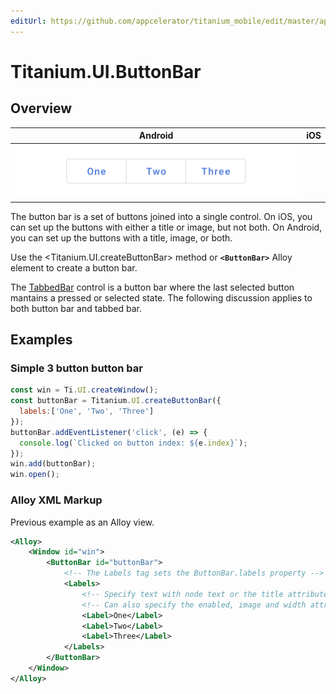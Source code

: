 ```yaml
---
editUrl: https://github.com/appcelerator/titanium_mobile/edit/master/apidoc/Titanium/UI/ButtonBar.yml
---
```

# Titanium.UI.ButtonBar

<TypeHeader/>

## Overview

| Android | iOS |
| ------- | --- |
| ![Android](./buttonbar_android.png) |  |

The button bar is a set of buttons joined into a single control.
On iOS, you can set up the buttons with either a title or image, but not both.
On Android, you can set up the buttons with a title, image, or both.

Use the <Titanium.UI.createButtonBar> method or **`<ButtonBar>`** Alloy element to create a button bar.

The [TabbedBar](Titanium.UI.iOS.TabbedBar) control is a button bar where the
last selected button mantains a pressed or selected state. The following discussion
applies to both button bar and tabbed bar.

## Examples

### Simple 3 button button bar

``` js
const win = Ti.UI.createWindow();
const buttonBar = Titanium.UI.createButtonBar({
  labels:['One', 'Two', 'Three']
});
buttonBar.addEventListener('click', (e) => {
  console.log(`Clicked on button index: ${e.index}`);
});
win.add(buttonBar);
win.open();
```

### Alloy XML Markup

Previous example as an Alloy view.

``` xml
<Alloy>
    <Window id="win">
        <ButtonBar id="buttonBar">
            <!-- The Labels tag sets the ButtonBar.labels property -->
            <Labels>
                <!-- Specify text with node text or the title attribute. -->
                <!-- Can also specify the enabled, image and width attributes. -->
                <Label>One</Label>
                <Label>Two</Label>
                <Label>Three</Label>
            </Labels>
        </ButtonBar>
    </Window>
</Alloy>
```

<ApiDocs/>
